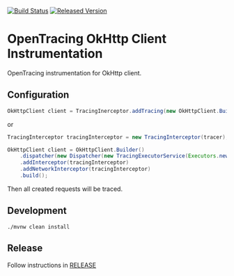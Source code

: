 [![Build Status][ci-img]][ci] [![Released Version][maven-img]][maven]

# OpenTracing OkHttp Client Instrumentation
OpenTracing instrumentation for OkHttp client.

## Configuration
```java
OkHttpClient client = TracingInerceptor.addTracing(new OkHttpClient.Builder(), tracer)
```
or
```java
TracingInterceptor tracingInterceptor = new TracingInterceptor(tracer);

OkHttpClient client = OkHttpClient.Builder()
    .dispatcher(new Dispatcher(new TracingExecutorService(Executors.newFixedThreadPool(10), mockTracer)))
    .addInterceptor(tracingInterceptor)
    .addNetworkInterceptor(tracingInterceptor)
    .build();
```

Then all created requests will be traced.

## Development
```shell
./mvnw clean install
```

## Release
Follow instructions in [RELEASE](RELEASE.md)

   [ci-img]: https://travis-ci.org/opentracing-contrib/java-okhttp.svg?branch=master
   [ci]: https://travis-ci.org/opentracing-contrib/java-okhttp
   [maven-img]: https://img.shields.io/maven-central/v/io.opentracing.contrib/opentracing-okhttp3.svg?maxAge=2592000
   [maven]: http://search.maven.org/#search%7Cga%7C1%7Copentracing-okhttp3
